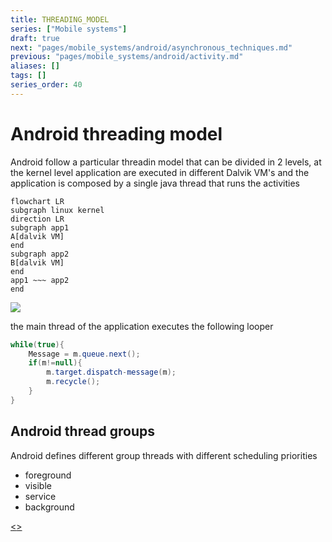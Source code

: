```yaml
---
title: THREADING_MODEL
series: ["Mobile systems"]
draft: true
next: "pages/mobile_systems/android/asynchronous_techniques.md"
previous: "pages/mobile_systems/android/activity.md"
aliases: []
tags: []
series_order: 40
---
```


# Android threading model

Android follow a particular threadin model that can be divided in 2 levels, at the kernel level application are executed in different Dalvik VM's and the application is composed by a single java thread that runs the activities

```mermaid
flowchart LR
subgraph linux kernel
direction LR
subgraph app1
A[dalvik VM]
end
subgraph app2
B[dalvik VM]
end
app1 ~~~ app2
end
```

![](assets/mobile_systems/Pasted%20image%2020240509151244.png)

the main thread of the application executes the following looper

```java
while(true){
	Message = m.queue.next();
	if(m!=null){
		m.target.dispatch-message(m);
		m.recycle();
	}
}
```


## Android thread groups

Android defines different group threads with different scheduling priorities

- foreground
- visible
- service
- background

[<](pages/mobile_systems/android/activity.md)[>](pages/mobile_systems/android/asynchronous_techniques.md)
